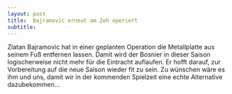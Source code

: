 ```yaml
---
layout: post
title:  Bajramovic erneut am Zeh operiert
subtitle:  
---
```


Zlatan Bajramovic hat in einer geplanten Operation die Metallplatte aus seinem Fuß entfernen lassen. Damit wird der Bosnier in dieser Saison logischerweise nicht mehr für die Eintracht auflaufen. Er hofft darauf, zur Vorbereitung auf die neue Saison wieder fit zu sein. Zu wünschen wäre es ihm und uns, damit wir in der kommenden Spielzeit eine echte Alternative dazubekommen...


